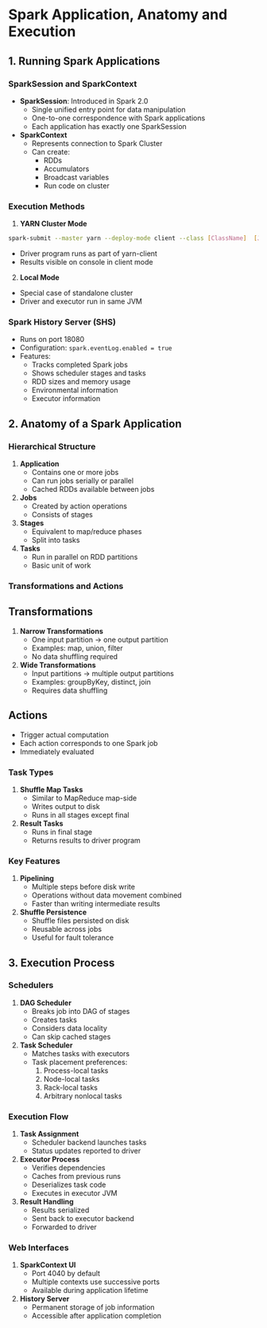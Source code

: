 # Spark Application, Anatomy and Execution

## 1. Running Spark Applications

### SparkSession and SparkContext

-   **SparkSession**: Introduced in Spark 2.0
    -   Single unified entry point for data manipulation
    -   One-to-one correspondence with Spark applications
    -   Each application has exactly one SparkSession
-   **SparkContext**
    -   Represents connection to Spark Cluster
    -   Can create:
        -   RDDs
        -   Accumulators
        -   Broadcast variables
        -   Run code on cluster

### Execution Methods

1.  **YARN Cluster Mode**
```bash
spark-submit --master yarn --deploy-mode client --class [ClassName]  [JarFile]
```

-   Driver program runs as part of yarn-client
-   Results visible on console in client mode

2.  **Local Mode**

-   Special case of standalone cluster
-   Driver and executor run in same JVM

### Spark History Server (SHS)

-   Runs on port 18080
-   Configuration: `spark.eventLog.enabled = true`
-   Features:
    -   Tracks completed Spark jobs
    -   Shows scheduler stages and tasks
    -   RDD sizes and memory usage
    -   Environmental information
    -   Executor information

## 2. Anatomy of a Spark Application

### Hierarchical Structure

1.  **Application**
    -   Contains one or more jobs
    -   Can run jobs serially or parallel
    -   Cached RDDs available between jobs
2.  **Jobs**
    -   Created by action operations
    -   Consists of stages
3.  **Stages**
    -   Equivalent to map/reduce phases
    -   Split into tasks
4.  **Tasks**
    -   Run in parallel on RDD partitions
    -   Basic unit of work

### Transformations and Actions

## Transformations

1.  **Narrow Transformations**
    -   One input partition → one output partition
    -   Examples: map, union, filter
    -   No data shuffling required
2.  **Wide Transformations**
    -   Input partitions → multiple output partitions
    -   Examples: groupByKey, distinct, join
    -   Requires data shuffling

## Actions

-   Trigger actual computation
-   Each action corresponds to one Spark job
-   Immediately evaluated

### Task Types

1.  **Shuffle Map Tasks**
    -   Similar to MapReduce map-side
    -   Writes output to disk
    -   Runs in all stages except final
2.  **Result Tasks**
    -   Runs in final stage
    -   Returns results to driver program

### Key Features

1.  **Pipelining**
    -   Multiple steps before disk write
    -   Operations without data movement combined
    -   Faster than writing intermediate results
2.  **Shuffle Persistence**
    -   Shuffle files persisted on disk
    -   Reusable across jobs
    -   Useful for fault tolerance

## 3. Execution Process

### Schedulers

1.  **DAG Scheduler**
    -   Breaks job into DAG of stages
    -   Creates tasks
    -   Considers data locality
    -   Can skip cached stages
2.  **Task Scheduler**
    -   Matches tasks with executors
    -   Task placement preferences:
        1.  Process-local tasks
        2.  Node-local tasks
        3.  Rack-local tasks
        4.  Arbitrary nonlocal tasks

### Execution Flow

1.  **Task Assignment**
    -   Scheduler backend launches tasks
    -   Status updates reported to driver
2.  **Executor Process**
    -   Verifies dependencies
    -   Caches from previous runs
    -   Deserializes task code
    -   Executes in executor JVM
3.  **Result Handling**
    -   Results serialized
    -   Sent back to executor backend
    -   Forwarded to driver

### Web Interfaces

1.  **SparkContext UI**
    -   Port 4040 by default
    -   Multiple contexts use successive ports
    -   Available during application lifetime
2.  **History Server**
    -   Permanent storage of job information
    -   Accessible after application completion